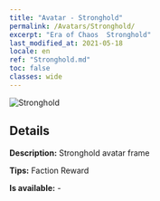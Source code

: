 ```yaml
---
title: "Avatar - Stronghold"
permalink: /Avatars/Stronghold/
excerpt: "Era of Chaos  Stronghold"
last_modified_at: 2021-05-18
locale: en
ref: "Stronghold.md"
toc: false
classes: wide
---
```

 ![Stronghold](/images/a/avatarFrame_4.png)

## Details

 **Description:** Stronghold avatar frame 

 **Tips:** Faction Reward 

 **Is available:**  - 

